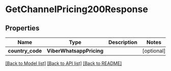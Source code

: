 # GetChannelPricing200Response


## Properties
Name | Type | Description | Notes
------------ | ------------- | ------------- | -------------
**country_code** | **ViberWhatsappPricing** |  | [optional] 


[[Back to Model list]](../../README.md#models) [[Back to API list]](../../README.md#available-methods) [[Back to README]](../../README.md)


